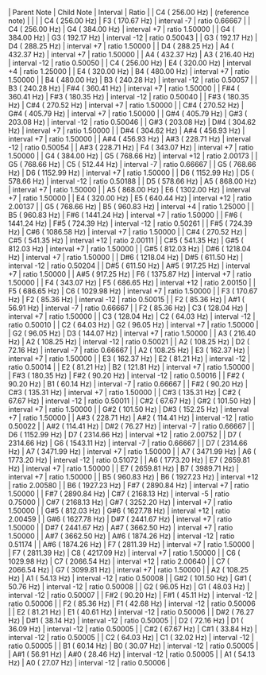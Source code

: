 | Parent Note | Child Note | Interval | Ratio |
|   C4 (  256.00 Hz) | (reference note) | | |
|   C4 (  256.00 Hz) |   F3 (  170.67 Hz) | interval  -7 | ratio  0.66667 |
|   C4 (  256.00 Hz) |   G4 (  384.00 Hz) | interval  +7 | ratio  1.50000 |
|   G4 (  384.00 Hz) |   G3 (  192.17 Hz) | interval -12 | ratio  0.50043 |
|   G3 (  192.17 Hz) |   D4 (  288.25 Hz) | interval  +7 | ratio  1.50000 |
|   D4 (  288.25 Hz) |   A4 (  432.37 Hz) | interval  +7 | ratio  1.50000 |
|   A4 (  432.37 Hz) |   A3 (  216.40 Hz) | interval -12 | ratio  0.50050 |
|   C4 (  256.00 Hz) |   E4 (  320.00 Hz) | interval  +4 | ratio  1.25000 |
|   E4 (  320.00 Hz) |   B4 (  480.00 Hz) | interval  +7 | ratio  1.50000 |
|   B4 (  480.00 Hz) |   B3 (  240.28 Hz) | interval -12 | ratio  0.50057 |
|   B3 (  240.28 Hz) |  F#4 (  360.41 Hz) | interval  +7 | ratio  1.50000 |
|  F#4 (  360.41 Hz) |  F#3 (  180.35 Hz) | interval -12 | ratio  0.50040 |
|  F#3 (  180.35 Hz) |  C#4 (  270.52 Hz) | interval  +7 | ratio  1.50000 |
|  C#4 (  270.52 Hz) |  G#4 (  405.79 Hz) | interval  +7 | ratio  1.50000 |
|  G#4 (  405.79 Hz) |  G#3 (  203.08 Hz) | interval -12 | ratio  0.50046 |
|  G#3 (  203.08 Hz) |  D#4 (  304.62 Hz) | interval  +7 | ratio  1.50000 |
|  D#4 (  304.62 Hz) |  A#4 (  456.93 Hz) | interval  +7 | ratio  1.50000 |
|  A#4 (  456.93 Hz) |  A#3 (  228.71 Hz) | interval -12 | ratio  0.50054 |
|  A#3 (  228.71 Hz) |   F4 (  343.07 Hz) | interval  +7 | ratio  1.50000 |
|   G4 (  384.00 Hz) |   G5 (  768.66 Hz) | interval +12 | ratio  2.00173 |
|   G5 (  768.66 Hz) |   C5 (  512.44 Hz) | interval  -7 | ratio  0.66667 |
|   G5 (  768.66 Hz) |   D6 ( 1152.99 Hz) | interval  +7 | ratio  1.50000 |
|   D6 ( 1152.99 Hz) |   D5 (  578.66 Hz) | interval -12 | ratio  0.50188 |
|   D5 (  578.66 Hz) |   A5 (  868.00 Hz) | interval  +7 | ratio  1.50000 |
|   A5 (  868.00 Hz) |   E6 ( 1302.00 Hz) | interval  +7 | ratio  1.50000 |
|   E4 (  320.00 Hz) |   E5 (  640.44 Hz) | interval +12 | ratio  2.00137 |
|   G5 (  768.66 Hz) |   B5 (  960.83 Hz) | interval  +4 | ratio  1.25000 |
|   B5 (  960.83 Hz) |  F#6 ( 1441.24 Hz) | interval  +7 | ratio  1.50000 |
|  F#6 ( 1441.24 Hz) |  F#5 (  724.39 Hz) | interval -12 | ratio  0.50261 |
|  F#5 (  724.39 Hz) |  C#6 ( 1086.58 Hz) | interval  +7 | ratio  1.50000 |
|  C#4 (  270.52 Hz) |  C#5 (  541.35 Hz) | interval +12 | ratio  2.00111 |
|  C#5 (  541.35 Hz) |  G#5 (  812.03 Hz) | interval  +7 | ratio  1.50000 |
|  G#5 (  812.03 Hz) |  D#6 ( 1218.04 Hz) | interval  +7 | ratio  1.50000 |
|  D#6 ( 1218.04 Hz) |  D#5 (  611.50 Hz) | interval -12 | ratio  0.50204 |
|  D#5 (  611.50 Hz) |  A#5 (  917.25 Hz) | interval  +7 | ratio  1.50000 |
|  A#5 (  917.25 Hz) |   F6 ( 1375.87 Hz) | interval  +7 | ratio  1.50000 |
|   F4 (  343.07 Hz) |   F5 (  686.65 Hz) | interval +12 | ratio  2.00150 |
|   F5 (  686.65 Hz) |   C6 ( 1029.98 Hz) | interval  +7 | ratio  1.50000 |
|   F3 (  170.67 Hz) |   F2 (   85.36 Hz) | interval -12 | ratio  0.50015 |
|   F2 (   85.36 Hz) |  A#1 (   56.91 Hz) | interval  -7 | ratio  0.66667 |
|   F2 (   85.36 Hz) |   C3 (  128.04 Hz) | interval  +7 | ratio  1.50000 |
|   C3 (  128.04 Hz) |   C2 (   64.03 Hz) | interval -12 | ratio  0.50010 |
|   C2 (   64.03 Hz) |   G2 (   96.05 Hz) | interval  +7 | ratio  1.50000 |
|   G2 (   96.05 Hz) |   D3 (  144.07 Hz) | interval  +7 | ratio  1.50000 |
|   A3 (  216.40 Hz) |   A2 (  108.25 Hz) | interval -12 | ratio  0.50021 |
|   A2 (  108.25 Hz) |   D2 (   72.16 Hz) | interval  -7 | ratio  0.66667 |
|   A2 (  108.25 Hz) |   E3 (  162.37 Hz) | interval  +7 | ratio  1.50000 |
|   E3 (  162.37 Hz) |   E2 (   81.21 Hz) | interval -12 | ratio  0.50014 |
|   E2 (   81.21 Hz) |   B2 (  121.81 Hz) | interval  +7 | ratio  1.50000 |
|  F#3 (  180.35 Hz) |  F#2 (   90.20 Hz) | interval -12 | ratio  0.50016 |
|  F#2 (   90.20 Hz) |   B1 (   60.14 Hz) | interval  -7 | ratio  0.66667 |
|  F#2 (   90.20 Hz) |  C#3 (  135.31 Hz) | interval  +7 | ratio  1.50000 |
|  C#3 (  135.31 Hz) |  C#2 (   67.67 Hz) | interval -12 | ratio  0.50011 |
|  C#2 (   67.67 Hz) |  G#2 (  101.50 Hz) | interval  +7 | ratio  1.50000 |
|  G#2 (  101.50 Hz) |  D#3 (  152.25 Hz) | interval  +7 | ratio  1.50000 |
|  A#3 (  228.71 Hz) |  A#2 (  114.41 Hz) | interval -12 | ratio  0.50022 |
|  A#2 (  114.41 Hz) |  D#2 (   76.27 Hz) | interval  -7 | ratio  0.66667 |
|   D6 ( 1152.99 Hz) |   D7 ( 2314.66 Hz) | interval +12 | ratio  2.00752 |
|   D7 ( 2314.66 Hz) |   G6 ( 1543.11 Hz) | interval  -7 | ratio  0.66667 |
|   D7 ( 2314.66 Hz) |   A7 ( 3471.99 Hz) | interval  +7 | ratio  1.50000 |
|   A7 ( 3471.99 Hz) |   A6 ( 1773.20 Hz) | interval -12 | ratio  0.51072 |
|   A6 ( 1773.20 Hz) |   E7 ( 2659.81 Hz) | interval  +7 | ratio  1.50000 |
|   E7 ( 2659.81 Hz) |   B7 ( 3989.71 Hz) | interval  +7 | ratio  1.50000 |
|   B5 (  960.83 Hz) |   B6 ( 1927.23 Hz) | interval +12 | ratio  2.00580 |
|   B6 ( 1927.23 Hz) |  F#7 ( 2890.84 Hz) | interval  +7 | ratio  1.50000 |
|  F#7 ( 2890.84 Hz) |  C#7 ( 2168.13 Hz) | interval  -5 | ratio  0.75000 |
|  C#7 ( 2168.13 Hz) |  G#7 ( 3252.20 Hz) | interval  +7 | ratio  1.50000 |
|  G#5 (  812.03 Hz) |  G#6 ( 1627.78 Hz) | interval +12 | ratio  2.00459 |
|  G#6 ( 1627.78 Hz) |  D#7 ( 2441.67 Hz) | interval  +7 | ratio  1.50000 |
|  D#7 ( 2441.67 Hz) |  A#7 ( 3662.50 Hz) | interval  +7 | ratio  1.50000 |
|  A#7 ( 3662.50 Hz) |  A#6 ( 1874.26 Hz) | interval -12 | ratio  0.51174 |
|  A#6 ( 1874.26 Hz) |   F7 ( 2811.39 Hz) | interval  +7 | ratio  1.50000 |
|   F7 ( 2811.39 Hz) |   C8 ( 4217.09 Hz) | interval  +7 | ratio  1.50000 |
|   C6 ( 1029.98 Hz) |   C7 ( 2066.54 Hz) | interval +12 | ratio  2.00640 |
|   C7 ( 2066.54 Hz) |   G7 ( 3099.81 Hz) | interval  +7 | ratio  1.50000 |
|   A2 (  108.25 Hz) |   A1 (   54.13 Hz) | interval -12 | ratio  0.50008 |
|  G#2 (  101.50 Hz) |  G#1 (   50.76 Hz) | interval -12 | ratio  0.50008 |
|   G2 (   96.05 Hz) |   G1 (   48.03 Hz) | interval -12 | ratio  0.50007 |
|  F#2 (   90.20 Hz) |  F#1 (   45.11 Hz) | interval -12 | ratio  0.50006 |
|   F2 (   85.36 Hz) |   F1 (   42.68 Hz) | interval -12 | ratio  0.50006 |
|   E2 (   81.21 Hz) |   E1 (   40.61 Hz) | interval -12 | ratio  0.50006 |
|  D#2 (   76.27 Hz) |  D#1 (   38.14 Hz) | interval -12 | ratio  0.50005 |
|   D2 (   72.16 Hz) |   D1 (   36.09 Hz) | interval -12 | ratio  0.50005 |
|  C#2 (   67.67 Hz) |  C#1 (   33.84 Hz) | interval -12 | ratio  0.50005 |
|   C2 (   64.03 Hz) |   C1 (   32.02 Hz) | interval -12 | ratio  0.50005 |
|   B1 (   60.14 Hz) |   B0 (   30.07 Hz) | interval -12 | ratio  0.50005 |
|  A#1 (   56.91 Hz) |  A#0 (   28.46 Hz) | interval -12 | ratio  0.50005 |
|   A1 (   54.13 Hz) |   A0 (   27.07 Hz) | interval -12 | ratio  0.50006 |
